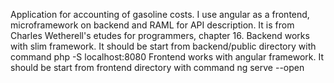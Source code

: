 Application for accounting of gasoline costs.
I use angular as a frontend, microframework on backend and RAML for API description.
It is from Charles Wetherell's etudes for programmers, chapter 16.
Backend works with slim framework. It should be start from backend/public directory with command php -S localhost:8080
Frontend works with angular framework. It should be start from frontend directory with command ng serve --open